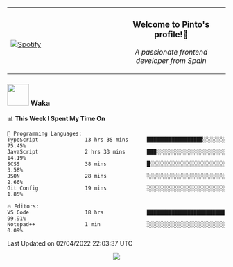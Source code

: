 <table width="100%" align="center"> 
  <tr>
  <td width="50%">
      
&nbsp; <br> [![Spotify](https://novatorem-zeta-rust.vercel.app/api/spotify)](https://open.spotify.com/user/novatorem-zeta-rust)

  </td>
  <td width="50%">
    <h3 align="center">Welcome to Pinto's profile!👋</h3>
    <p align="center"><em>A passionate frontend developer from Spain</em></p>
  </td>
  </table>

### <img src="https://media.giphy.com/media/VgCDAzcKvsR6OM0uWg/giphy.gif" width="50"> Waka

  <!--START_SECTION:waka-->
📊 **This Week I Spent My Time On** 

```text
💬 Programming Languages: 
TypeScript               13 hrs 35 mins      ██████████████████░░░░░░░   75.45% 
JavaScript               2 hrs 33 mins       ███░░░░░░░░░░░░░░░░░░░░░░   14.19% 
SCSS                     38 mins             █░░░░░░░░░░░░░░░░░░░░░░░░   3.58% 
JSON                     28 mins             ░░░░░░░░░░░░░░░░░░░░░░░░░   2.66% 
Git Config               19 mins             ░░░░░░░░░░░░░░░░░░░░░░░░░   1.85%

🔥 Editors: 
VS Code                  18 hrs              █████████████████████████   99.91% 
Notepad++                1 min               ░░░░░░░░░░░░░░░░░░░░░░░░░   0.09%

```


 Last Updated on 02/04/2022 22:03:37 UTC
<!--END_SECTION:waka-->

<div align="center">
<img src="https://github-readme-stats-gilt-tau.vercel.app/api/top-langs/?username=pinto-hub&layout=compact&theme=dracula" />
</div>
